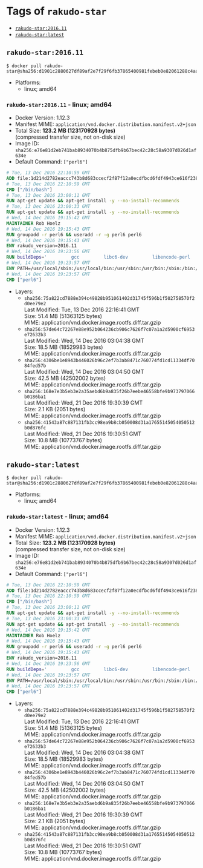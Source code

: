 <!-- THIS FILE IS GENERATED VIA './update-remote.sh' -->

# Tags of `rakudo-star`

-	[`rakudo-star:2016.11`](#rakudo-star201611)
-	[`rakudo-star:latest`](#rakudo-starlatest)

## `rakudo-star:2016.11`

```console
$ docker pull rakudo-star@sha256:d1901c2880627df89af2e7f29f6fb37865400981febeb0e82061288c4aaaf148
```

-	Platforms:
	-	linux; amd64

### `rakudo-star:2016.11` - linux; amd64

-	Docker Version: 1.12.3
-	Manifest MIME: `application/vnd.docker.distribution.manifest.v2+json`
-	Total Size: **123.2 MB (123170928 bytes)**  
	(compressed transfer size, not on-disk size)
-	Image ID: `sha256:e76e81d2eb741bab8934070b4b875dfb9b67bec42c28c58a9307d026d1af634e`
-	Default Command: `["perl6"]`

```dockerfile
# Tue, 13 Dec 2016 22:10:59 GMT
ADD file:1d214d2782eaccc743b8d683ccecf2f87f12a0ecdfbcd6fdf4943ce616f23870 in / 
# Tue, 13 Dec 2016 22:10:59 GMT
CMD ["/bin/bash"]
# Tue, 13 Dec 2016 23:00:11 GMT
RUN apt-get update && apt-get install -y --no-install-recommends 		ca-certificates 		curl 		wget 	&& rm -rf /var/lib/apt/lists/*
# Tue, 13 Dec 2016 23:00:33 GMT
RUN apt-get update && apt-get install -y --no-install-recommends 		bzr 		git 		mercurial 		openssh-client 		subversion 				procps 	&& rm -rf /var/lib/apt/lists/*
# Wed, 14 Dec 2016 19:15:42 GMT
MAINTAINER Rob Hoelz
# Wed, 14 Dec 2016 19:15:43 GMT
RUN groupadd -r perl6 && useradd -r -g perl6 perl6
# Wed, 14 Dec 2016 19:15:43 GMT
ENV rakudo_version=2016.11
# Wed, 14 Dec 2016 19:23:56 GMT
RUN buildDeps='         gcc         libc6-dev         libencode-perl         make     '     && set -x     && apt-get update     && apt-get --yes install --no-install-recommends $buildDeps     && rm -rf /var/lib/apt/lists/*     && mkdir /root/rakudo     && curl -fsSL http://rakudo.org/downloads/star/rakudo-star-${rakudo_version}.tar.gz -o rakudo.tar.gz     && tar xzf rakudo.tar.gz --strip-components=1 -C /root/rakudo     && (         cd /root/rakudo         && perl Configure.pl --prefix=/usr --gen-moar         && make install     )     && rm -rf /rakudo.tar.gz /root/rakudo     && apt-get purge -y --auto-remove $buildDeps
# Wed, 14 Dec 2016 19:23:57 GMT
ENV PATH=/usr/local/sbin:/usr/local/bin:/usr/sbin:/usr/bin:/sbin:/bin:/usr/share/perl6/site/bin
# Wed, 14 Dec 2016 19:23:57 GMT
CMD ["perl6"]
```

-	Layers:
	-	`sha256:75a822cd7888e394c49828b951061402d31745f596b1f502758570f2d0ee79e2`  
		Last Modified: Tue, 13 Dec 2016 22:16:41 GMT  
		Size: 51.4 MB (51363125 bytes)  
		MIME: application/vnd.docker.image.rootfs.diff.tar.gzip
	-	`sha256:57de64c72267e88e952b064236cb906c7626f7c07a1a2d5900cf6953e72632b3`  
		Last Modified: Wed, 14 Dec 2016 03:04:38 GMT  
		Size: 18.5 MB (18529983 bytes)  
		MIME: application/vnd.docker.image.rootfs.diff.tar.gzip
	-	`sha256:4306be1e8943b446026b96c2ef7b3ab8471c760774fd1cd11334df7084fed57b`  
		Last Modified: Wed, 14 Dec 2016 03:04:50 GMT  
		Size: 42.5 MB (42502002 bytes)  
		MIME: application/vnd.docker.image.rootfs.diff.tar.gzip
	-	`sha256:168e7e3b5eb3e2a35aebd6b9a835f26b7eebe46558bfe9b973797066b0186ba1`  
		Last Modified: Wed, 21 Dec 2016 19:30:39 GMT  
		Size: 2.1 KB (2051 bytes)  
		MIME: application/vnd.docker.image.rootfs.diff.tar.gzip
	-	`sha256:41543a87c887131fb3cc98ea9b8cb050008d31a17655145054050512b0d876fc`  
		Last Modified: Wed, 21 Dec 2016 19:30:51 GMT  
		Size: 10.8 MB (10773767 bytes)  
		MIME: application/vnd.docker.image.rootfs.diff.tar.gzip

## `rakudo-star:latest`

```console
$ docker pull rakudo-star@sha256:d1901c2880627df89af2e7f29f6fb37865400981febeb0e82061288c4aaaf148
```

-	Platforms:
	-	linux; amd64

### `rakudo-star:latest` - linux; amd64

-	Docker Version: 1.12.3
-	Manifest MIME: `application/vnd.docker.distribution.manifest.v2+json`
-	Total Size: **123.2 MB (123170928 bytes)**  
	(compressed transfer size, not on-disk size)
-	Image ID: `sha256:e76e81d2eb741bab8934070b4b875dfb9b67bec42c28c58a9307d026d1af634e`
-	Default Command: `["perl6"]`

```dockerfile
# Tue, 13 Dec 2016 22:10:59 GMT
ADD file:1d214d2782eaccc743b8d683ccecf2f87f12a0ecdfbcd6fdf4943ce616f23870 in / 
# Tue, 13 Dec 2016 22:10:59 GMT
CMD ["/bin/bash"]
# Tue, 13 Dec 2016 23:00:11 GMT
RUN apt-get update && apt-get install -y --no-install-recommends 		ca-certificates 		curl 		wget 	&& rm -rf /var/lib/apt/lists/*
# Tue, 13 Dec 2016 23:00:33 GMT
RUN apt-get update && apt-get install -y --no-install-recommends 		bzr 		git 		mercurial 		openssh-client 		subversion 				procps 	&& rm -rf /var/lib/apt/lists/*
# Wed, 14 Dec 2016 19:15:42 GMT
MAINTAINER Rob Hoelz
# Wed, 14 Dec 2016 19:15:43 GMT
RUN groupadd -r perl6 && useradd -r -g perl6 perl6
# Wed, 14 Dec 2016 19:15:43 GMT
ENV rakudo_version=2016.11
# Wed, 14 Dec 2016 19:23:56 GMT
RUN buildDeps='         gcc         libc6-dev         libencode-perl         make     '     && set -x     && apt-get update     && apt-get --yes install --no-install-recommends $buildDeps     && rm -rf /var/lib/apt/lists/*     && mkdir /root/rakudo     && curl -fsSL http://rakudo.org/downloads/star/rakudo-star-${rakudo_version}.tar.gz -o rakudo.tar.gz     && tar xzf rakudo.tar.gz --strip-components=1 -C /root/rakudo     && (         cd /root/rakudo         && perl Configure.pl --prefix=/usr --gen-moar         && make install     )     && rm -rf /rakudo.tar.gz /root/rakudo     && apt-get purge -y --auto-remove $buildDeps
# Wed, 14 Dec 2016 19:23:57 GMT
ENV PATH=/usr/local/sbin:/usr/local/bin:/usr/sbin:/usr/bin:/sbin:/bin:/usr/share/perl6/site/bin
# Wed, 14 Dec 2016 19:23:57 GMT
CMD ["perl6"]
```

-	Layers:
	-	`sha256:75a822cd7888e394c49828b951061402d31745f596b1f502758570f2d0ee79e2`  
		Last Modified: Tue, 13 Dec 2016 22:16:41 GMT  
		Size: 51.4 MB (51363125 bytes)  
		MIME: application/vnd.docker.image.rootfs.diff.tar.gzip
	-	`sha256:57de64c72267e88e952b064236cb906c7626f7c07a1a2d5900cf6953e72632b3`  
		Last Modified: Wed, 14 Dec 2016 03:04:38 GMT  
		Size: 18.5 MB (18529983 bytes)  
		MIME: application/vnd.docker.image.rootfs.diff.tar.gzip
	-	`sha256:4306be1e8943b446026b96c2ef7b3ab8471c760774fd1cd11334df7084fed57b`  
		Last Modified: Wed, 14 Dec 2016 03:04:50 GMT  
		Size: 42.5 MB (42502002 bytes)  
		MIME: application/vnd.docker.image.rootfs.diff.tar.gzip
	-	`sha256:168e7e3b5eb3e2a35aebd6b9a835f26b7eebe46558bfe9b973797066b0186ba1`  
		Last Modified: Wed, 21 Dec 2016 19:30:39 GMT  
		Size: 2.1 KB (2051 bytes)  
		MIME: application/vnd.docker.image.rootfs.diff.tar.gzip
	-	`sha256:41543a87c887131fb3cc98ea9b8cb050008d31a17655145054050512b0d876fc`  
		Last Modified: Wed, 21 Dec 2016 19:30:51 GMT  
		Size: 10.8 MB (10773767 bytes)  
		MIME: application/vnd.docker.image.rootfs.diff.tar.gzip

